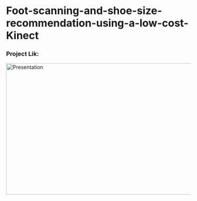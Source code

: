 # Foot-scanning-and-shoe-size-recommendation-using-a-low-cost-Kinect

### Project Lik:

<a href="https://docs.google.com/presentation/d/1yBptc2B84rfvdbNbNdKNDME1hh7S8F66/edit#slide=id.p1"><img src="https://i.ibb.co/q7xPs9R/Master-thesis-defense.png" alt="Presentation" width="640" height="360" border="0" /></a>

